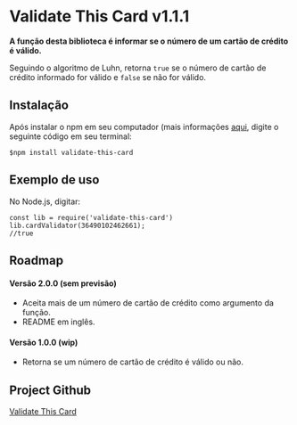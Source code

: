 # Validate This Card v1.1.1

**A função desta biblioteca é informar se o número de um cartão de crédito é válido.** 

Seguindo o algoritmo de Luhn, retorna `true` se o número de cartão de crédito informado for válido e `false` se não for válido.

## Instalação

Após instalar o npm em seu computador (mais informações [aqui](https://www.npmjs.com/get-npm), digite o seguinte código em seu terminal:

```
$npm install validate-this-card
```

## Exemplo de uso

No Node.js, digitar:

```
const lib = require('validate-this-card')
lib.cardValidator(36490102462661);
//true
```

## Roadmap

#### Versão 2.0.0 (sem previsão)
- Aceita mais de um número de cartão de crédito como argumento da função. 
- README em inglês.

#### Versão 1.0.0 (wip)

- Retorna se um número de cartão de crédito é válido ou não. 

## Project Github

[Validate This Card](https://github.com/marciapsilva/validate-this-card)